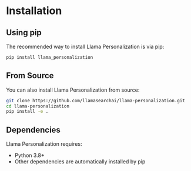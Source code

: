 # Installation

## Using pip

The recommended way to install Llama Personalization is via pip:

```bash
pip install llama_personalization
```

## From Source

You can also install Llama Personalization from source:

```bash
git clone https://github.com/llamasearchai/llama-personalization.git
cd llama-personalization
pip install -e .
```

## Dependencies

Llama Personalization requires:

- Python 3.8+
- Other dependencies are automatically installed by pip
